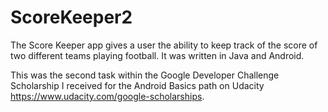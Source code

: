 # ScoreKeeper2

The Score Keeper app gives a user the ability to keep track of the score of two different teams playing football. It was written in Java and Android.

 This was the second task within the Google Developer Challenge Scholarship I received for the Android Basics path on Udacity https://www.udacity.com/google-scholarships.
